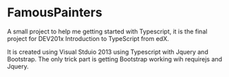 # FamousPainters
A small project to help me getting started with Typescript, it is the final project for DEV201x Introduction to TypeScript from edX. 

It is created using Visual Stduio 2013 using Typescript with Jquery and Bootstrap. The only trick part is getting 
Bootstrap working wih requirejs and Jquery.
